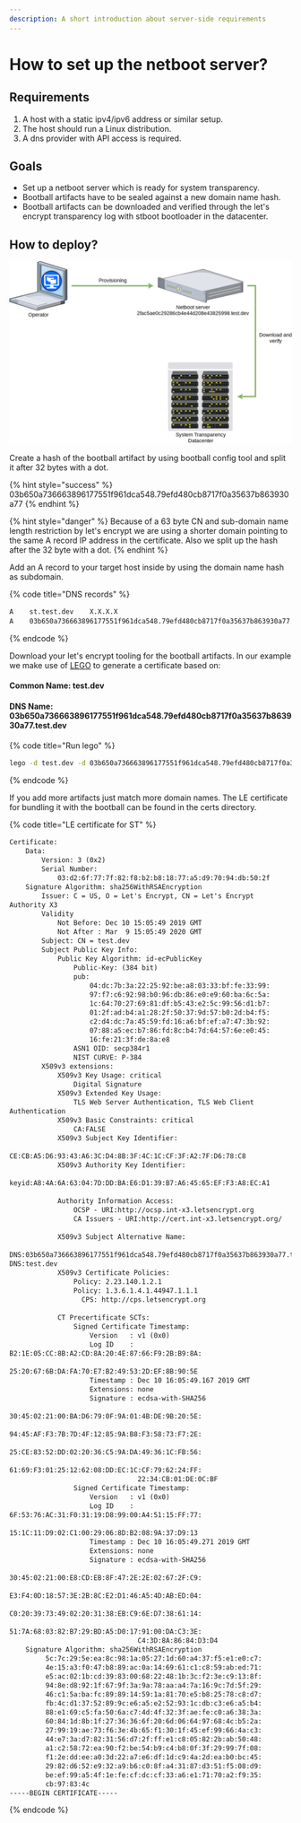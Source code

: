 ```yaml
---
description: A short introduction about server-side requirements
---
```


# How to set up the netboot server?

## Requirements

1. A host with a static ipv4/ipv6 address or similar setup.
2. The host should run a Linux distribution.
3. A dns provider with API access is required.

## Goals

* Set up a netboot server which is ready for system transparency.
* Bootball artifacts have to be sealed against a new domain name hash.
* Bootball artifacts can be downloaded and verified through the let's encrypt transparency log with stboot bootloader in the datacenter.

## How to deploy?

![](../.gitbook/assets/netboot%20%281%29.png)



 

Create a hash of the bootball artifact by using bootball config tool and split it after 32 bytes with a dot. 

{% hint style="success" %}
03b650a736663896177551f961dca548.79efd480cb8717f0a35637b863930a77
{% endhint %}

{% hint style="danger" %}
Because of a 63 byte CN and sub-domain name length restriction by let's encrypt we are using a shorter domain pointing to the same A record IP address in the certificate. Also we split up the hash after the 32 byte with a dot.
{% endhint %}

Add an A record to your target host inside by using the domain name hash as subdomain.

{% code title="DNS records" %}
```bash
A    st.test.dev    X.X.X.X
A    03b650a736663896177551f961dca548.79efd480cb8717f0a35637b863930a77.test.dev    X.X.X.X
```
{% endcode %}

Download your let's encrypt tooling for the bootball artifacts. In our example we make use of [LEGO](https://github.com/go-acme/lego/releases) to generate a certificate based on:

#### Common Name: test.dev

#### DNS Name: 03b650a736663896177551f961dca548.79efd480cb8717f0a35637b863930a77.test.dev

{% code title="Run lego" %}
```bash
lego -d test.dev -d 03b650a736663896177551f961dca548.79efd480cb8717f0a35637b863930a77.test.dev -a -m your@email.com --pem --path certs --http run
```
{% endcode %}

If you add more artifacts just match more domain names. The LE certificate for bundling it with the bootball can be found in the certs directory.

{% code title="LE certificate for ST" %}
```text
Certificate:
    Data:
        Version: 3 (0x2)
        Serial Number:
            03:d2:6f:77:7f:82:f8:b2:b8:18:77:a5:d9:70:94:db:50:2f
    Signature Algorithm: sha256WithRSAEncryption
        Issuer: C = US, O = Let's Encrypt, CN = Let's Encrypt Authority X3
        Validity
            Not Before: Dec 10 15:05:49 2019 GMT
            Not After : Mar  9 15:05:49 2020 GMT
        Subject: CN = test.dev
        Subject Public Key Info:
            Public Key Algorithm: id-ecPublicKey
                Public-Key: (384 bit)
                pub:
                    04:dc:7b:3a:22:25:92:be:a8:03:33:bf:fe:33:99:
                    97:f7:c6:92:98:b0:96:db:86:e0:e9:60:ba:6c:5a:
                    1c:64:70:27:69:81:df:b5:43:e2:5c:99:56:d1:b7:
                    01:2f:ad:b4:a1:28:2f:50:37:9d:57:b0:2d:b4:f5:
                    c2:d4:dc:7a:45:59:fd:16:a6:bf:ef:a7:47:3b:92:
                    07:88:a5:ec:b7:86:fd:8c:b4:7d:64:57:6e:e0:45:
                    16:fe:21:3f:de:8a:e8
                ASN1 OID: secp384r1
                NIST CURVE: P-384
        X509v3 extensions:
            X509v3 Key Usage: critical
                Digital Signature
            X509v3 Extended Key Usage: 
                TLS Web Server Authentication, TLS Web Client Authentication
            X509v3 Basic Constraints: critical
                CA:FALSE
            X509v3 Subject Key Identifier: 
                CE:CB:A5:D6:93:43:A6:3C:D4:8B:3F:4C:1C:CF:3F:A2:7F:D6:78:C8
            X509v3 Authority Key Identifier: 
                keyid:A8:4A:6A:63:04:7D:DD:BA:E6:D1:39:B7:A6:45:65:EF:F3:A8:EC:A1

            Authority Information Access: 
                OCSP - URI:http://ocsp.int-x3.letsencrypt.org
                CA Issuers - URI:http://cert.int-x3.letsencrypt.org/

            X509v3 Subject Alternative Name: 
                DNS:03b650a736663896177551f961dca548.79efd480cb8717f0a35637b863930a77.test.dev, DNS:test.dev
            X509v3 Certificate Policies: 
                Policy: 2.23.140.1.2.1
                Policy: 1.3.6.1.4.1.44947.1.1.1
                  CPS: http://cps.letsencrypt.org

            CT Precertificate SCTs: 
                Signed Certificate Timestamp:
                    Version   : v1 (0x0)
                    Log ID    : B2:1E:05:CC:8B:A2:CD:8A:20:4E:87:66:F9:2B:B9:8A:
                                25:20:67:6B:DA:FA:70:E7:B2:49:53:2D:EF:8B:90:5E
                    Timestamp : Dec 10 16:05:49.167 2019 GMT
                    Extensions: none
                    Signature : ecdsa-with-SHA256
                                30:45:02:21:00:BA:D6:79:0F:9A:01:4B:DE:9B:20:5E:
                                94:45:AF:F3:7B:7D:4F:12:85:9A:B8:F3:58:73:F7:2E:
                                25:CE:83:52:DD:02:20:36:C5:9A:DA:49:36:1C:FB:56:
                                61:69:F3:01:25:12:62:08:DD:EC:1C:CF:79:62:24:FF:
                                22:34:CB:01:DE:0C:BF
                Signed Certificate Timestamp:
                    Version   : v1 (0x0)
                    Log ID    : 6F:53:76:AC:31:F0:31:19:D8:99:00:A4:51:15:FF:77:
                                15:1C:11:D9:02:C1:00:29:06:8D:B2:08:9A:37:D9:13
                    Timestamp : Dec 10 16:05:49.271 2019 GMT
                    Extensions: none
                    Signature : ecdsa-with-SHA256
                                30:45:02:21:00:E8:CD:EB:8F:47:2E:2E:02:67:2F:C9:
                                E3:F4:0D:18:57:3E:2B:8C:E2:D1:46:A5:4D:AB:ED:04:
                                C0:20:39:73:49:02:20:31:38:EB:C9:6E:D7:38:61:14:
                                51:7A:68:03:82:B7:29:BD:A5:D0:17:91:00:DA:C3:3E:
                                C4:3D:8A:86:84:D3:D4
    Signature Algorithm: sha256WithRSAEncryption
         5c:7c:29:5e:ea:8c:98:1a:05:27:1d:60:a4:37:f5:e1:e0:c7:
         4e:15:a3:f0:47:b8:89:ac:0a:14:69:61:c1:c8:59:ab:ed:71:
         e5:ac:02:1b:cd:39:83:00:68:22:48:1b:3c:f2:3e:c9:13:8f:
         94:8e:d8:92:1f:67:9f:3a:9a:78:aa:a4:7a:16:9c:7d:5f:29:
         46:c1:5a:ba:fc:89:89:14:59:1a:81:70:e5:b8:25:78:c8:d7:
         fb:4c:d1:37:52:89:9c:e6:a5:e2:52:93:1c:db:c3:e6:a5:b4:
         88:e1:69:c5:fa:50:6a:c7:4d:4f:32:3f:ae:fe:c0:a6:38:3a:
         60:84:1d:8b:1f:27:36:36:6f:20:6d:06:64:97:68:4c:b5:2a:
         27:99:19:ae:73:f6:3e:4b:65:f1:30:1f:45:ef:99:66:4a:c3:
         44:e7:3a:d7:82:31:56:d7:2f:ff:e1:c8:05:82:2b:ab:50:48:
         a1:c2:58:72:ea:90:f2:be:54:b9:c4:b8:0f:3f:29:99:7f:08:
         f1:2e:dd:ee:a0:3d:22:a7:e6:df:1d:c9:4a:2d:ea:b0:bc:45:
         29:82:d6:52:e9:32:a9:b6:c0:8f:a4:31:87:d3:51:f5:08:d9:
         be:ef:99:a5:4f:1e:fe:cf:dc:cf:33:a6:e1:71:70:a2:f9:35:
         cb:97:83:4c
-----BEGIN CERTIFICATE-----
```
{% endcode %}

